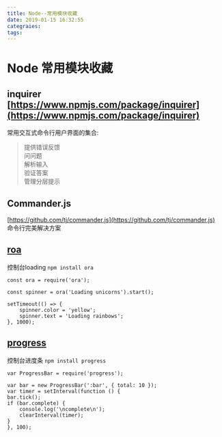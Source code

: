 ```yaml
---
title: Node--常用模块收藏
date: 2019-01-15 16:32:55
categraies:
tags:
---
```

# Node 常用模块收藏

## inquirer [https://www.npmjs.com/package/inquirer](https://www.npmjs.com/package/inquirer)
常用交互式命令行用户界面的集合:
>提供错误反馈  
>问问题  
>解析输入  
>验证答案  
>管理分层提示  

## Commander.js
[https://github.com/tj/commander.js](https://github.com/tj/commander.js) 命令行完美解决方案

## [roa](https://www.npmjs.com/package/ora)

控制台loading `npm install ora`

    const ora = require('ora');

    const spinner = ora('Loading unicorns').start();

    setTimeout(() => {
        spinner.color = 'yellow';
        spinner.text = 'Loading rainbows';
    }, 1000);

## [progress](https://www.npmjs.com/package/progress)

控制台进度条 `npm install progress`

    var ProgressBar = require('progress');

    var bar = new ProgressBar(':bar', { total: 10 });
    var timer = setInterval(function () {
    bar.tick();
    if (bar.complete) {
        console.log('\ncomplete\n');
        clearInterval(timer);
    }
    }, 100);